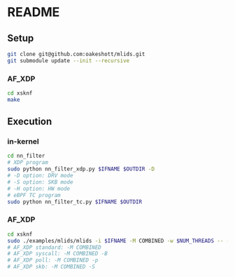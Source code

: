 # README


## Setup

```bash
git clone git@github.com:oakeshott/mlids.git
git submodule update --init --recursive
```

### AF_XDP

```bash
cd xsknf
make
```


## Execution

### in-kernel

```bash
cd nn_filter
# XDP program
sudo python nn_filter_xdp.py $IFNAME $OUTDIR -D
# -D option: DRV mode
# -S option: SKB mode
# -H option: HW mode
# eBPF TC program
sudo python nn_filter_tc.py $IFNAME $OUTDIR
```

### AF_XDP

```bash
cd xsknf
sudo ./examples/mlids/mlids -i $IFNAME -M COMBINED -w $NUM_THREADS -- -q -m NN
# AF_XDP standard: -M COMBINED
# AF_XDP syscall: -M COMBINED -B
# AF_XDP poll: -M COMBINED -p
# AF_XDP skb: -M COMBINED -S
```


